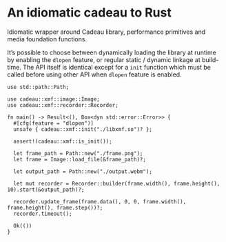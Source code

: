 # An idiomatic cadeau to Rust

Idiomatic wrapper around Cadeau library, performance primitives and media foundation functions.

It’s possible to choose between dynamically loading the library at runtime by enabling the `dlopen` feature, or regular static / dynamic linkage at build-time.
The API itself is identical except for a `init` function which must be called before using other API when `dlopen` feature is enabled.

```rust,no_run
use std::path::Path;

use cadeau::xmf::image::Image;
use cadeau::xmf::recorder::Recorder;

fn main() -> Result<(), Box<dyn std::error::Error>> {
  #[cfg(feature = "dlopen")]
  unsafe { cadeau::xmf::init("./libxmf.so")? };

  assert!(cadeau::xmf::is_init());

  let frame_path = Path::new("./frame.png");
  let frame = Image::load_file(&frame_path)?;

  let output_path = Path::new("./output.webm");

  let mut recorder = Recorder::builder(frame.width(), frame.height(), 10).start(&output_path)?;

  recorder.update_frame(frame.data(), 0, 0, frame.width(), frame.height(), frame.step())?;
  recorder.timeout();

  Ok(())
}
```
